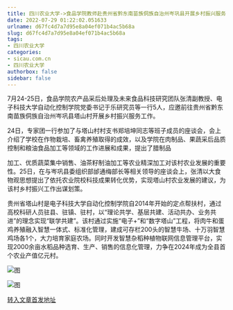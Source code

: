 ```yaml
---
title: 四川农业大学->食品学院教师赴贵州省黔东南苗族侗族自治州岑巩县开展乡村振兴服务工作 | sicau.com.cn
date: 2022-07-29 01:22:02.051633
urlname: d67fc4d7a7d95e8a04ef071b4ac5b68a
slug: d67fc4d7a7d95e8a04ef071b4ac5b68a
tags: 
- 四川农业大学
categories:
- sicau.com.cn
- 四川农业大学
authorbox: false
sidebar: false
---
```

7月24-25日，食品学院农产品采后处理及未来食品科技研究团队张清副教授、电子科技大学自动化控制学院党委书记于乐研究员等一行5人，应邀前往贵州省黔东南苗族侗族自治州岑巩县塔山村开展乡村振兴服务工作。

24日，专家团一行参加了与塔山村村支书郑培坤同志等班子成员的座谈会，会上介绍了学校在作物栽培、畜禽养殖取得的成效，以及学院在肉制品、果蔬采后品质控制和粮油食品加工等领域的工作进展和成果，提出了腊制品
<!--more-->
加工、优质蔬菜集中销售、油茶籽制油加工等农业精深加工对该村农业发展的重要性。25日，在与岑巩县委组织部邰通梅部长等相关领导的座谈会上，张清以大食物观思想提出了依托农业院校科技成果转化优势，实现塔山村农业发展的建议，为该村乡村振兴工作出谋划策。

贵州省塔山村是电子科技大学自动化控制学院自2014年开始的定点帮扶村，通过高校科研人员驻县、驻镇、驻村，以“理论共学、基层共建、活动共办、业务共进”的理念实现“联学共建”。该村通过实施“电子+”和“数字塔山”工程，将肉牛和蛋鸡养殖融入智慧一体式、标准化管理，建成可存栏200头的智慧牛场、十万羽智慧鸡场各1个，大力培育家庭农场。同时开发智慧杂稻种植物联网信息管理平台，实现2000余亩水稻品种选育、生产、销售的信息化管理，力争在2024年成为全县首个农业产值亿元村。

![图](https://news.sicau.edu.cn/__local/3/AE/21/16B5C3A644F1356844A261BD8F9_DC3083FE_764F0.png)

![图](https://news.sicau.edu.cn/__local/D/F0/4F/FD030E22A229688DBD2DF4E096D_6FE59B2D_58B31.png)

[转入文章首发地址](https://news.sicau.edu.cn/info/1078/69010.htm)
